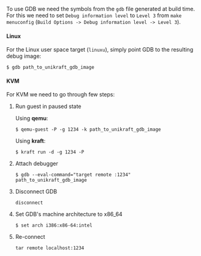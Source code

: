 To use GDB we need the symbols from the `gdb` file generated at build time.
For this we need to set `Debug information level` to `Level 3` from `make menuconfig` (`Build Options -> Debug information level -> Level 3`).

#### Linux

For the Linux user space target (`linuxu`), simply point GDB to the resulting debug image:

```console
$ gdb path_to_unikraft_gdb_image
```

#### KVM

For KVM we need to go through few steps:

1. Run guest in paused state

   Using **qemu**:

   ```console
   $ qemu-guest -P -g 1234 -k path_to_unikraft_gdb_image
   ```

   Using **kraft**:

   ```console
   $ kraft run -d -g 1234 -P
   ```
1. Attach debugger

   ```console
   $ gdb --eval-command="target remote :1234" path_to_unikraft_gdb_image
   ```

3. Disconnect GDB

   ```console
   disconnect
   ```

4. Set GDB's machine architecture to x86_64

   ```console
   $ set arch i386:x86-64:intel
   ```

5. Re-connect

   ```console
   tar remote localhost:1234
   ```
